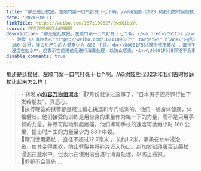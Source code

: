 ```yaml
---
title: "那还是廷杖狠。左顺门案一口气打死十七个啊。//@树袋熊-2023:和我们古时候庭扙比起来怎么样！ - 转发 @包容万物恒河水:&ensp;\U0001F53B7月份就讲过这事了，“日本男子..."
date: '2024-09-11'
linkTitle: https://weibo.com/1671109627/OwxXibuVt
source: 包容万物恒河水的微博
description: "那还是廷杖狠。左顺门案一口气打死十七个啊。//<a href=\"https://weibo.com/n/%E6%A0%91%E8%A2%8B%E7%86%8A-2023\">@树袋熊-2023</a>:和我们古时候庭扙比起来怎么样！<br><blockquote>
  - 转发 <a href=\"https://weibo.com/1671109627\" target=\"_blank\">@包容万物恒河水</a>: \U0001F53B7月份就讲过这事了，“日本男子还将罪行拍下发给朋友”，真恶心。<br>\U0001F53B执行鞭笞的狱警都是经过精心挑选和专门培训的。他们一般身体健康，体格健壮。他们接受的训练是用全身的重量作为每一下的力量，而不是只用手臂的力量，并尽可能地引起疼痛。他们挥动手杖的速度可达每小时
  160 公里，撞击时产生的力量至少为 880 牛顿。<br>\U0001F53B鞭刑使用藤杖 ，直径不超过12.7毫米 ，长约1.2米，藤条在水中浸泡一夜，使其变得柔软，防止劈裂并将碎片嵌入伤口。新加坡狱政署否认藤杖
  浸泡在盐水中，但表示在使用前会进行消毒处理，以防止感染。<br>\U0001F53B罪犯不会事先 ..."
disable_comments: true
---
```

那还是廷杖狠。左顺门案一口气打死十七个啊。//<a href="https://weibo.com/n/%E6%A0%91%E8%A2%8B%E7%86%8A-2023">@树袋熊-2023</a>:和我们古时候庭扙比起来怎么样！<br><blockquote> - 转发 <a href="https://weibo.com/1671109627" target="_blank">@包容万物恒河水</a>: 🔻7月份就讲过这事了，“日本男子还将罪行拍下发给朋友”，真恶心。<br>🔻执行鞭笞的狱警都是经过精心挑选和专门培训的。他们一般身体健康，体格健壮。他们接受的训练是用全身的重量作为每一下的力量，而不是只用手臂的力量，并尽可能地引起疼痛。他们挥动手杖的速度可达每小时 160 公里，撞击时产生的力量至少为 880 牛顿。<br>🔻鞭刑使用藤杖 ，直径不超过12.7毫米 ，长约1.2米，藤条在水中浸泡一夜，使其变得柔软，防止劈裂并将碎片嵌入伤口。新加坡狱政署否认藤杖 浸泡在盐水中，但表示在使用前会进行消毒处理，以防止感染。<br>🔻罪犯不会事先 ...